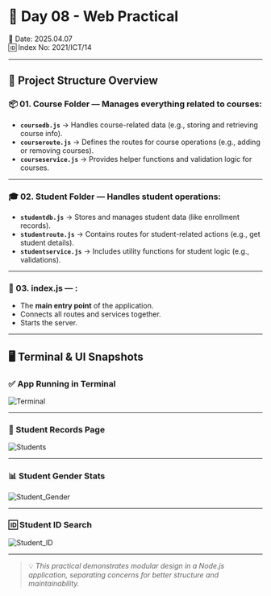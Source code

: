# 🚀 Day 08 - Web Practical  
📅 Date: 2025.04.07  
🆔 Index No: 2021/ICT/14  

---

## 📁 Project Structure Overview

### 📦 01. **Course Folder** — Manages everything related to courses:

- **`coursedb.js`** → Handles course-related data (e.g., storing and retrieving course info).
- **`courseroute.js`** → Defines the routes for course operations (e.g., adding or removing courses).
- **`courseservice.js`** → Provides helper functions and validation logic for courses.

---

### 🎓 02. **Student Folder** — Handles student operations:

- **`studentdb.js`** → Stores and manages student data (like enrollment records).
- **`studentroute.js`** → Contains routes for student-related actions (e.g., get student details).
- **`studentservice.js`** → Includes utility functions for student logic (e.g., validations).

---

### 🧠 03. **index.js** — :

- The **main entry point** of the application.
- Connects all routes and services together.
- Starts the server.

---

## 🖥️ Terminal & UI Snapshots

### ✅ App Running in Terminal  
![Terminal](https://github.com/user-attachments/assets/b65f42a6-a42a-434d-8f28-a5a8bc44cec9)

---

### 🎯 Student Records Page  
![Students](https://github.com/user-attachments/assets/6b0a9bc6-6de2-4f3f-b645-d2e490c14278)

---

### 📊 Student Gender Stats  
![Student_Gender](https://github.com/user-attachments/assets/045223a8-e4b6-4e41-bd9b-e956c1170907)

---

### 🆔 Student ID Search  
![Student_ID](https://github.com/user-attachments/assets/84ffe1a6-da9b-4dde-a815-780d0add09eb)

---

> 💡 *This practical demonstrates modular design in a Node.js application, separating concerns for better structure and maintainability.*
